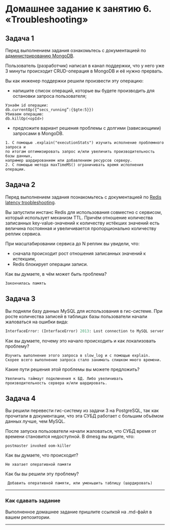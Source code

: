 # Домашнее задание к занятию 6. «Troubleshooting»## Задача 1Перед выполнением задания ознакомьтесь с документацией по [администрированию MongoDB](https://docs.mongodb.com/manual/administration/).Пользователь (разработчик) написал в канал поддержки, что у него уже 3 минуты происходит CRUD-операция в MongoDB и её нужно прервать. Вы как инженер поддержки решили произвести эту операцию:- напишите список операций, которые вы будете производить для остановки запроса пользователя;```Узнаём id операции:db.currentOp({“secs_running”:{$gte:5}})Убиваем операцию:db.killOp(<opId>)```- предложите вариант решения проблемы с долгими (зависающими) запросами в MongoDB.```1. C помощью .explain("executionStats") изучить исполнение проблемного запроса и по итогам оптимизировать запрос и/или увеличить производительность базы данных, например шардированием или добавлением ресурсов серверу.2. С помощью метода maxTimeMS() ограничивать время исполнения операции.```## Задача 2Перед выполнением задания познакомьтесь с документацией по [Redis latency troobleshooting](https://redis.io/topics/latency).Вы запустили инстанс Redis для использования совместно с сервисом, который использует механизм TTL. Причём отношение количества записанных key-value-значений к количеству истёкших значений есть величина постоянная иувеличивается пропорционально количеству реплик сервиса. При масштабировании сервиса до N реплик вы увидели, что:- сначала происходит рост отношения записанных значений к истекшим,- Redis блокирует операции записи.Как вы думаете, в чём может быть проблема?```Закончилась память``` ## Задача 3Вы подняли базу данных MySQL для использования в гис-системе. При росте количества записей в таблицах базыпользователи начали жаловаться на ошибки вида:```pythonInterfaceError: (InterfaceError) 2013: Lost connection to MySQL server during query u'SELECT..... '```Как вы думаете, почему это начало происходить и как локализовать проблему?```Изучить выполнение этого запроса в slow_log и с помощью explain. Скорее всего выполнение запроса стало занимать слишком много времени.```Какие пути решения этой проблемы вы можете предложить?```Увеличить таймаут подключения к БД. Либо увеличивать производительность сервера и/или шардировать.```## Задача 4Вы решили перевести гис-систему из задачи 3 на PostgreSQL, так как прочитали в документации, что эта СУБД работает с большим объёмом данных лучше, чем MySQL.После запуска пользователи начали жаловаться, что СУБД время от времени становится недоступной. В dmesg вы видите, что:`postmaster invoked oom-killer`Как вы думаете, что происходит?```Не хватает оперативной памяти```Как бы вы решили эту проблему?``` Добавить оперативной памяти, или уменьшить таблицу (шардировать)```---### Как cдавать заданиеВыполненное домашнее задание пришлите ссылкой на .md-файл в вашем репозитории.---